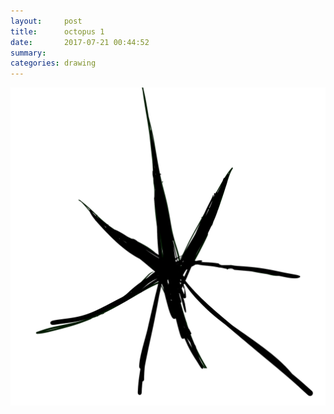 ```yaml
---
layout:     post
title:      octopus 1
date:       2017-07-21 00:44:52
summary:    
categories: drawing
---
```

![octopus 1](/images/diary/octopus-1.png "huhuhu")

